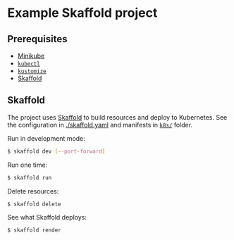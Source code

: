 # Example Skaffold project

## Prerequisites

- [Minikube](https://kubernetes.io/docs/setup/learning-environment/minikube/)
- [`kubectl`](https://kubernetes.io/docs/tasks/tools/install-kubectl/)
- [`kustomize`](https://github.com/kubernetes-sigs/kustomize)
- [Skaffold](https://skaffold.dev/)

## Skaffold

The project uses [Skaffold](https://skaffold.dev/) to build resources and deploy to Kubernetes. See the configuration in [./skaffold.yaml](./skaffold.yaml) and manifests in [`k8s/`](./k8s) folder.

Run in development mode:

```bash
$ skaffold dev [--port-forward]
```

Run one time:

```bash
$ skaffold run
```

Delete resources:

```bash
$ skaffold delete
```

See what Skaffold deploys:

```bahs
$ skaffold render
```
